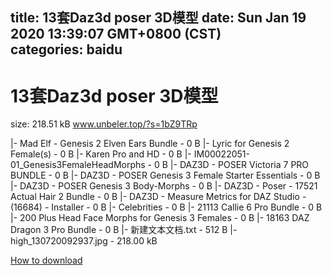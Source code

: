 
title: 13套Daz3d poser 3D模型
date: Sun Jan 19 2020 13:39:07 GMT+0800 (CST)    
categories: baidu
---

# 13套Daz3d poser 3D模型
size: 218.51 kB
 www.unbeler.top/?s=1bZ9TRp
 
|- Mad Elf - Genesis 2 Elven Ears Bundle - 0 B
|- Lyric for Genesis 2 Female(s) - 0 B
|- Karen Pro and HD - 0 B
|- IM00022051-01_Genesis3FemaleHeadMorphs - 0 B
|- DAZ3D - POSER Victoria 7 PRO BUNDLE - 0 B
|- DAZ3D - POSER Genesis 3 Female Starter Essentials - 0 B
|- DAZ3D - POSER Genesis 3 Body-Morphs - 0 B
|- DAZ3D - Poser - 17521 Actual Hair 2 Bundle - 0 B
|- DAZ3D - Measure Metrics for DAZ Studio - (16684) - Installer - 0 B
|- Celebrities - 0 B
|- 21113 Callie 6 Pro Bundle - 0 B
|- 200 Plus Head Face Morphs for Genesis 3 Females - 0 B
|- 18163 DAZ Dragon 3 Pro Bundle - 0 B
|- 新建文本文档.txt - 512 B
|- high_130720092937.jpg - 218.00 kB

[How to download](https://bpcam.bemobtrk.com/go/2ceec3aa-1ca2-46d6-b9ff-aaa5c184517c?jno=3136)
